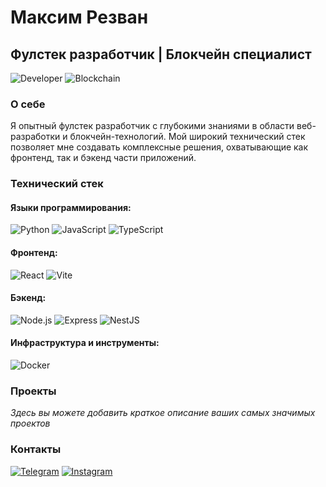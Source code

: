 # Максим Резван
## Фулстек разработчик | Блокчейн специалист

![Developer](https://img.shields.io/badge/Developer-Fullstack-blue)
![Blockchain](https://img.shields.io/badge/Specialist-Blockchain-green)

### О себе
Я опытный фулстек разработчик с глубокими знаниями в области веб-разработки и блокчейн-технологий. Мой широкий технический стек позволяет мне создавать комплексные решения, охватывающие как фронтенд, так и бэкенд части приложений.

### Технический стек

#### Языки программирования:
![Python](https://img.shields.io/badge/Python-3776AB?style=for-the-badge&logo=python&logoColor=white)
![JavaScript](https://img.shields.io/badge/JavaScript-F7DF1E?style=for-the-badge&logo=javascript&logoColor=black)
![TypeScript](https://img.shields.io/badge/TypeScript-007ACC?style=for-the-badge&logo=typescript&logoColor=white)

#### Фронтенд:
![React](https://img.shields.io/badge/React-20232A?style=for-the-badge&logo=react&logoColor=61DAFB)
![Vite](https://img.shields.io/badge/Vite-646CFF?style=for-the-badge&logo=vite&logoColor=white)

#### Бэкенд:
![Node.js](https://img.shields.io/badge/Node.js-339933?style=for-the-badge&logo=nodedotjs&logoColor=white)
![Express](https://img.shields.io/badge/Express.js-000000?style=for-the-badge&logo=express&logoColor=white)
![NestJS](https://img.shields.io/badge/NestJS-E0234E?style=for-the-badge&logo=nestjs&logoColor=white)

#### Инфраструктура и инструменты:
![Docker](https://img.shields.io/badge/Docker-2CA5E0?style=for-the-badge&logo=docker&logoColor=white)

### Проекты
*Здесь вы можете добавить краткое описание ваших самых значимых проектов*

### Контакты

<a href="https://t.me/DevRezvan" target="_blank"><img src="https://img.shields.io/badge/Telegram-2CA5E0?style=for-the-badge&logo=telegram&logoColor=white" alt="Telegram"></a>
<a href="https://www.instagram.com/RezvanDev" target="_blank"><img src="https://img.shields.io/badge/Instagram-E4405F?style=for-the-badge&logo=instagram&logoColor=white" alt="Instagram"></a>
